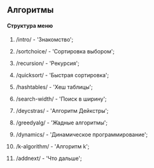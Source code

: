 ## Алгоритмы

#### Структура меню

1. /intro/ - 'Знакомство';

2. /sortchoice/ - 'Сортировка выбором';

3. /recursion/ - 'Рекурсия';

4. /quicksort/ - 'Быстрая сортировка';

5. /hashtables/ - 'Хеш таблицы';

6. /search-width/ - 'Поиск в ширину';

7. /deycstras/ - 'Алгоритм Дейкстры';

8. /greedyalg/ - 'Жадные алгоритмы';

9. /dynamics/ - 'Динамическое программирование';

10. /k-algorithm/ - 'Алгоритм k';

11. /addnext/ - 'Что дальше';

